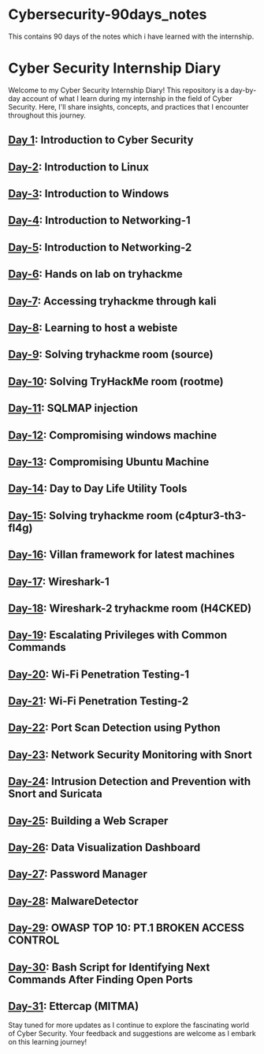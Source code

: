 # Cybersecurity-90days_notes
This contains 90 days of the notes which i have learned  with the internship. 
# Cyber Security Internship Diary

Welcome to my Cyber Security Internship Diary! This repository is a day-by-day account of what I learn during my internship in the field of Cyber Security. Here, I'll share insights, concepts, and practices that I encounter throughout this journey.

## [Day 1](https://github.com/Heartking-2324/Cybersecurity-90days_notes/tree/main/Day-01): Introduction to Cyber Security
## [Day-2](https://github.com/Heartking-2324/Cybersecurity-90days_notes/tree/main/Day-02): Introduction to Linux
## [Day-3](https://github.com/Heartking-2324/Cybersecurity-90days_notes/tree/main/Day-03): Introduction to Windows
## [Day-4](https://github.com/Heartking-2324/Cybersecurity-90days_notes/tree/main/Day-04): Introduction to Networking-1
## [Day-5](https://github.com/Heartking-2324/Cybersecurity-90days_notes/tree/main/Day-05): Introduction to Networking-2
## [Day-6](https://github.com/Heartking-2324/Cybersecurity-90days_notes/tree/main/Day-06): Hands on lab on tryhackme 
## [Day-7](https://github.com/Heartking-2324/Cybersecurity-90days_notes/tree/main/Day-07): Accessing tryhackme through kali
## [Day-8](https://github.com/Heartking-2324/Cybersecurity-90days_notes/tree/main/Day-08): Learning to host a webiste 
## [Day-9](https://github.com/Heartking-2324/Cybersecurity-90days_notes/tree/main/Day-09): Solving tryhackme room (source)
## [Day-10](https://github.com/Heartking-2324/Cybersecurity-90days_notes/tree/main/Day-10): Solving TryHackMe room (rootme)
## [Day-11](https://github.com/Heartking-2324/Cybersecurity-90days_notes/tree/main/Day-11): SQLMAP injection 
## [Day-12](https://github.com/Heartking-2324/Cybersecurity-90days_notes/tree/main/Day-12): Compromising windows machine 
## [Day-13](https://github.com/Heartking-2324/Cybersecurity-90days_notes/tree/main/Day-13): Compromising Ubuntu Machine
## [Day-14](https://github.com/Heartking-2324/Cybersecurity-90days_notes/tree/main/Day-14): Day to Day Life Utility Tools
## [Day-15](https://github.com/Heartking-2324/Cybersecurity-90days_notes/tree/main/Day-15): Solving tryhackme room (c4ptur3-th3-fl4g)
## [Day-16](https://github.com/Heartking-2324/Cybersecurity-90days_notes/tree/main/Day-16): Villan framework for latest machines 
## [Day-17](https://github.com/Heartking-2324/Cybersecurity-90days_notes/tree/main/Day-17): Wireshark-1 
## [Day-18](https://github.com/Heartking-2324/Cybersecurity-90days_notes/tree/main/Day-18): Wireshark-2 tryhackme room (H4CKED)
## [Day-19](https://github.com/Heartking-2324/Cybersecurity-90days_notes/tree/main/Day-19): Escalating Privileges with Common Commands
## [Day-20](https://github.com/Heartking-2324/Cybersecurity-90days_notes/tree/main/Day-20): Wi-Fi Penetration Testing-1 
## [Day-21](https://github.com/Heartking-2324/Cybersecurity-90days_notes/tree/main/Day-21): Wi-Fi Penetration Testing-2 
## [Day-22](https://github.com/Heartking-2324/Cybersecurity-90days_notes/tree/main/Day-22): Port Scan Detection using Python
## [Day-23](https://github.com/Heartking-2324/Cybersecurity-90days_notes/tree/main/Day-23): Network Security Monitoring with Snort
## [Day-24](https://github.com/Heartking-2324/Cybersecurity-90days_notes/tree/main/Day-24): Intrusion Detection and Prevention with Snort and Suricata
## [Day-25](https://github.com/Heartking-2324/Cybersecurity-90days_notes/tree/main/Day-25): Building a Web Scraper
## [Day-26](https://github.com/Heartking-2324/Cybersecurity-90days_notes/tree/main/Day-26): Data Visualization Dashboard
## [Day-27](https://github.com/Heartking-2324/Cybersecurity-90days_notes/tree/main/Day-27): Password Manager
## [Day-28](https://github.com/Heartking-2324/Cybersecurity-90days_notes/tree/main/Day-28): MalwareDetector
## [Day-29](https://github.com/Heartking-2324/Cybersecurity-90days_notes/tree/main/Day-29): OWASP TOP 10: PT.1 BROKEN ACCESS CONTROL
## [Day-30](https://github.com/Heartking-2324/Cybersecurity-90days_notes/tree/main/Day-30): Bash Script for Identifying Next Commands After Finding Open Ports
## [Day-31](https://github.com/Heartking-2324/Cybersecurity-90days_notes/tree/main/Day-31): Ettercap (MITMA)
Stay tuned for more updates as I continue to explore the fascinating world of Cyber Security. Your feedback and suggestions are welcome as I embark on this learning journey!

